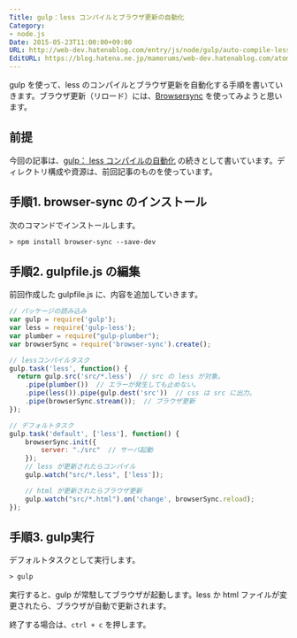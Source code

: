 ```yaml
---
Title: gulp：less コンパイルとブラウザ更新の自動化
Category:
- node.js
Date: 2015-05-23T11:00:00+09:00
URL: http://web-dev.hatenablog.com/entry/js/node/gulp/auto-compile-less-reload
EditURL: https://blog.hatena.ne.jp/mamorums/web-dev.hatenablog.com/atom/entry/10328749687178901464
---
```


gulp を使って、less のコンパイルとブラウザ更新を自動化する手順を書いていきます。ブラウザ更新（リロード）には、[Browsersync](https://www.browsersync.io/) を使ってみようと思います。


## 前提
今回の記事は、[gulp： less コンパイルの自動化](/entry/js/node/gulp/auto-compile-less) の続きとして書いています。ディレクトリ構成や資源は、前回記事のものを使っています。


## 手順1. browser-sync のインストール
次のコマンドでインストールします。

```txt
> npm install browser-sync --save-dev
```


## 手順2. gulpfile.js の編集
前回作成した gulpfile.js に、内容を追加していきます。

```javascript
// パッケージの読み込み
var gulp = require('gulp');
var less = require('gulp-less');
var plumber = require("gulp-plumber");
var browserSync = require('browser-sync').create();

// lessコンパイルタスク
gulp.task('less', function() {
  return gulp.src('src/*.less')  // src の less が対象。
    .pipe(plumber())  // エラーが発生しても止めない。
    .pipe(less()).pipe(gulp.dest('src'))  // css は src に出力。
    .pipe(browserSync.stream());  // ブラウザ更新
});

// デフォルトタスク
gulp.task('default', ['less'], function() {
    browserSync.init({
        server: "./src"  // サーバ起動
    });
    // less が更新されたらコンパイル
    gulp.watch("src/*.less", ['less']);

    // html が更新されたらブラウザ更新
    gulp.watch("src/*.html").on('change', browserSync.reload);
});
```


## 手順3. gulp実行
デフォルトタスクとして実行します。

```txt
> gulp
```

実行すると、gulp が常駐してブラウザが起動します。less か html ファイルが変更されたら、ブラウザが自動で更新されます。

終了する場合は、`ctrl + c` を押します。
